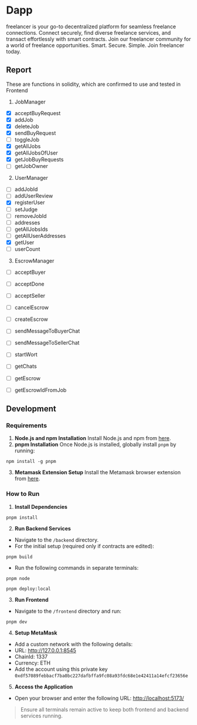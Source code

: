 
# Dapp
freelancer is your go-to decentralized platform for seamless freelance connections. Connect securely, find diverse freelance services, and transact effortlessly with smart contracts. Join our freelancer community for a world of freelance opportunities. Smart. Secure. Simple. Join freelancer today.

## Report
These are functions in solidity, which are confirmed to use and tested in Frontend

1. JobManager
- [x] acceptBuyRequest
- [x] addJob
- [x] deleteJob
- [x] sendBuyRequest
- [ ] toggleJob
- [x] getAllJobs
- [x] getAllJobsOfUser
- [x] getJobBuyRequests
- [ ] getJobOwner

2. UserManager
- [ ] addJobId
- [ ] addUserReview
- [x] registerUser
- [ ] setJudge
- [ ] removeJobId
- [ ] addresses
- [ ] getAllJobsIds
- [ ] getAllUserAddresses
- [x] getUser
- [ ] userCount

3. EscrowManager
- [ ] acceptBuyer
- [ ] acceptDone
- [ ] acceptSeller
- [ ] cancelEscrow
- [ ] createEscrow
- [ ] sendMessageToBuyerChat
- [ ] sendMessageToSellerChat
- [ ] startWort
- [ ] getChats
- [ ] getEscrow
- [ ] getEscrowIdFromJob




## Development
### Requirements
1.  **Node.js and npm Installation**
Install Node.js and npm from [here](https://nodejs.org/).
2.  **pnpm Installation**
Once Node.js is installed, globally install `pnpm` by running:
```
npm install -g pnpm
```
3.  **Metamask Extension Setup**
Install the Metamask browser extension from [here](https://metamask.io/download.html).
### How to Run
1.  **Install Dependencies**
```
pnpm install
```
2.  **Run Backend Services**
- Navigate to the `/backend` directory.
- For the initial setup (required only if contracts are edited):
```
pnpm build
```
- Run the following commands in separate terminals:
```bash
pnpm node
```
```
pnpm deploy:local
```
3.  **Run Frontend**
- Navigate to the `/frontend` directory and run:
```
pnpm dev
```
4.  **Setup MetaMask**
- Add a custom network with the following details:
- URL: http://127.0.0.1:8545
- ChainId: 1337
- Currency: ETH
- Add the account using this private key `0xdf57089febbacf7ba0bc227dafbffa9fc08a93fdc68e1e42411a14efcf23656e`
5.  **Access the Application**
- Open your browser and enter the following URL:
[http://localhost:5173/](http://localhost:5173/)
> Ensure all terminals remain active to keep both frontend and backend services running.
